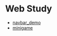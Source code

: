 # Web Study
- [navbar_demo](https://github.com/95rolancia/web-study-by-dreamcoding/tree/master/navbar_demo/README.md)
- [minigame](https://github.com/95rolancia/web-study-html-css-javacsript/tree/master/minigame)
